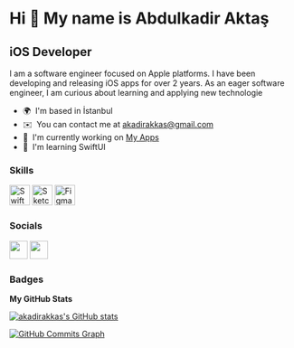 Hi 👋 My name is Abdulkadir Aktaş
=================================

iOS Developer
-------------

I am a software engineer focused on Apple platforms. I have been developing and releasing iOS apps for over 2 years. As an eager software engineer, I am curious about learning and applying new technologie

* 🌍  I'm based in İstanbul
* ✉️  You can contact me at [akadirakkas@gmail.com](mailto:akadirakkas@gmail.com)
* 🚀  I'm currently working on [My Apps](http://apple.co/3EiVp)
* 🧠  I'm learning SwiftUI

### Skills


<p align="left">
<a href="https://developer.apple.com/swift/" target="_blank" rel="noreferrer"><img src="https://raw.githubusercontent.com/danielcranney/readme-generator/main/public/icons/skills/swift-colored.svg" width="36" height="36" alt="Swift" /></a>
<a href="https://www.sketch.com/" target="_blank" rel="noreferrer"><img src="https://raw.githubusercontent.com/danielcranney/readme-generator/main/public/icons/skills/sketch-colored.svg" width="36" height="36" alt="Sketch" /></a>
<a href="https://www.figma.com/" target="_blank" rel="noreferrer"><img src="https://raw.githubusercontent.com/danielcranney/readme-generator/main/public/icons/skills/figma-colored.svg" width="36" height="36" alt="Figma" /></a>
</p>


### Socials

<p align="left"> <a href="https://www.github.com/akadirakkas" target="_blank" rel="noreferrer"><img src="https://raw.githubusercontent.com/danielcranney/readme-generator/main/public/icons/socials/github.svg" width="32" height="32" /></a> <a href="https://www.linkedin.com/in/akadirakkas" target="_blank" rel="noreferrer"><img src="https://raw.githubusercontent.com/danielcranney/readme-generator/main/public/icons/socials/linkedin.svg" width="32" height="32" /></a></p>

### Badges

<b>My GitHub Stats</b>

<a href="http://www.github.com/akadirakkas"><img src="https://github-readme-stats.vercel.app/api?username=akadirakkas&show_icons=true&hide=&count_private=true&title_color=0891b2&text_color=ffffff&icon_color=0891b2&bg_color=1c1917&hide_border=true&show_icons=true" alt="akadirakkas's GitHub stats" /></a>

<a href="http://www.github.com/akadirakkas"><img src="https://activity-graph.herokuapp.com/graph?username=akadirakkas&bg_color=1c1917&color=ffffff&line=0891b2&point=ffffff&area_color=1c1917&area=true&hide_border=true&custom_title=GitHub%20Commits%20Graph" alt="GitHub Commits Graph" /></a>
